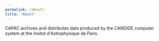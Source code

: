 ```yaml
---
permalink: /about/
title: "About"
---
```


CAPAC archives and distributes data produced by the CANDIDE computer system at the Insitut d'Astrophysique de Paris. 
